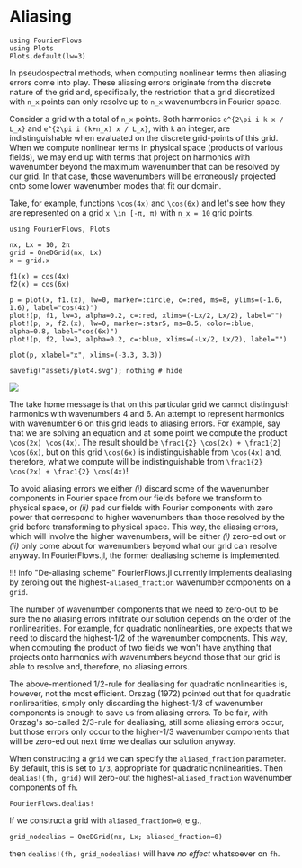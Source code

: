 # Aliasing

```@setup 1
using FourierFlows
using Plots
Plots.default(lw=3)
```

In pseudospectral methods, when computing nonlinear terms then aliasing errors come into play. 
These aliasing errors originate from the discrete nature of the grid and, specifically, the 
restriction that a grid discretized with ``n_x`` points can only resolve up to ``n_x`` 
wavenumbers in Fourier space. 

Consider a grid with a total of ``n_x`` points. Both harmonics ``e^{2\pi i k x / L_x}`` and 
``e^{2\pi i (k+n_x) x / L_x}``, with ``k`` an integer, are indistinguishable when evaluated
on the discrete grid-points of this grid. When we compute nonlinear terms in physical space
(products of various fields), we may end up with terms that project on harmonics with wavenumber
beyond the maximum wavenumber that can be resolved by our grid. In that case, those wavenumbers 
will be erroneously projected onto some lower wavenumber modes that fit our domain.

Take, for example, functions ``\cos(4x)`` and ``\cos(6x)`` and let's see how they are represented 
on a grid ``x \in [-π, π)`` with ``n_x = 10`` grid points.

```@example 1
using FourierFlows, Plots

nx, Lx = 10, 2π
grid = OneDGrid(nx, Lx)
x = grid.x

f1(x) = cos(4x)
f2(x) = cos(6x)

p = plot(x, f1.(x), lw=0, marker=:circle, c=:red, ms=8, ylims=(-1.6, 1.6), label="cos(4x)")
plot!(p, f1, lw=3, alpha=0.2, c=:red, xlims=(-Lx/2, Lx/2), label="")
plot!(p, x, f2.(x), lw=0, marker=:star5, ms=8.5, color=:blue, alpha=0.8, label="cos(6x)")
plot!(p, f2, lw=3, alpha=0.2, c=:blue, xlims=(-Lx/2, Lx/2), label="")

plot(p, xlabel="x", xlims=(-3.3, 3.3))

savefig("assets/plot4.svg"); nothing # hide
```

![](assets/plot4.svg)

The take home message is that on this particular grid we cannot distinguish harmonics with 
wavenumbers 4 and 6. An attempt to represent harmonics with wavenumber 6 on this grid leads to 
aliasing errors. For example, say that we are solving an equation and at some point we compute 
the product ``\cos(2x) \cos(4x)``. The result should be ``\frac1{2} \cos(2x) + \frac1{2} \cos(6x)``, 
but on this grid ``\cos(6x)`` is indistinguishable from ``\cos(4x)`` and, therefore, what we
compute will be indistinguishable from ``\frac1{2} \cos(2x) + \frac1{2} \cos(4x)``!

To avoid aliasing errors we either *(i)* discard some of the wavenumber components in Fourier 
space from our fields before we transform to physical space, or *(ii)* pad our fields with Fourier 
components with zero power that correspond to higher wavenumbers than those resolved by the grid 
before transforming to physical space. This way, the aliasing errors, which will involve the 
higher wavenumbers, will be either *(i)* zero-ed out or *(ii)* only come about for wavenumbers 
beyond what our grid can resolve anyway. In FourierFlows.jl, the former dealiasing scheme is 
implemented.

!!! info "De-aliasing scheme"
    FourierFlows.jl currently implements dealiasing by zeroing out the highest-`aliased_fraction` 
    wavenumber components on a `grid`.

The number of wavenumber components that we need to zero-out to be sure the no aliasing errors 
infiltrate our solution depends on the order of the nonlinearities. For example, for quadratic 
nonlinearities, one expects that we need to discard the highest-1/2 of the wavenumber components. 
This way, when computing the product of two fields we won't have anything that projects onto
harmonics with wavenumbers beyond those that our grid is able to resolve and, therefore, no 
aliasing errors.

The above-mentioned 1/2-rule for dealiasing for quadratic nonlinearities is, however, not the 
most efficient. Orszag (1972) pointed out that for quadratic nonlirearities, simply only discarding 
the highest-1/3 of wavenumber components is enough to save us from aliasing errors. To be fair, 
with Orszag's so-called 2/3-rule for dealiasing, still some aliasing errors occur, but those 
errors only occur to the higher-1/3 wavenumber components that will be zero-ed out next time 
we dealias our solution anyway.

When constructing a `grid` we can specify the `aliased_fraction` parameter. By default, this is 
set to ``1/3``, appropriate for quadratic nonlinearities. Then `dealias!(fh, grid)` will zero-out 
the highest-`aliased_fraction` wavenumber components of `fh`. 

```@docs
FourierFlows.dealias!
```

If we construct a grid with `aliased_fraction=0`, e.g.,

```@example 1
grid_nodealias = OneDGrid(nx, Lx; aliased_fraction=0)
```

then `dealias!(fh, grid_nodealias)` will have _no effect_ whatsoever on `fh`.
